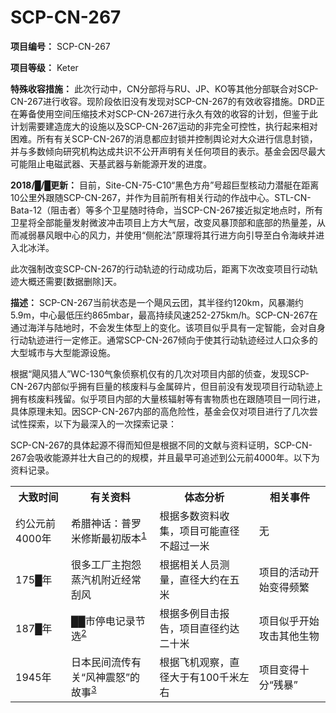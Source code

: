 # SCP-CN-267

**项目编号：**  SCP-CN-267

**项目等级：**  Keter

**特殊收容措施：**  此次行动中，CN分部将与RU、JP、KO等其他分部联合对SCP-CN-267进行收容。现阶段依旧没有发现对SCP-CN-267的有效收容措施。DRD正在筹备使用空间压缩技术对SCP-CN-267进行永久有效的收容的计划，但鉴于此计划需要建造庞大的设施以及SCP-CN-267运动的非完全可控性，执行起来相对困难。所有有关SCP-CN-267的消息都应封锁并控制舆论对大众进行信息封锁，并与多数倾向研究机构达成共识不公开声明有关任何项目的表示。基金会因尽最大可能阻止电磁武器、天基武器与新能源开发的进度。

**2018/█/█更新：** 目前，Site-CN-75-C10“黑色方舟”号超巨型核动力潜艇在距离10公里外跟随SCP-CN-267，并作为目前所有相关行动的作战中心。STL-CN-Bata-12（阻击者）等多个卫星随时待命，当SCP-CN-267接近拟定地点时，所有卫星将全部能量发射微波冲击项目上方大气层，改变风暴顶部和底部的热量差，从而减弱暴风眼中心的风力，并使用“侧舵法”原理将其行进方向引导至白令海峡并进入北冰洋。

此次强制改变SCP-CN-267的行动轨迹的行动成功后，距离下次改变项目行动轨迹大概还需要[数据删除]天。

**描述：**  SCP-CN-267当前状态是一个飓风云团，其半径约120km，风暴潮约5.9m，中心最低压约865mbar，最高持续风速252-275km/h。SCP-CN-267在通过海洋与陆地时，不会发生体型上的变化。该项目似乎具有一定智能，会对自身行动轨迹进行一定修正。通常SCP-CN-267倾向于使其行动轨迹经过人口众多的大型城市与大型能源设施。

根据“飓风猎人”WC-130气象侦察机仅有的几次对项目内部的侦查，发现SCP-CN-267内部似乎拥有巨量的核废料与金属碎片，但目前没有发现项目行动轨迹上拥有核废料残留。似乎项目内部的大量核辐射等有害物质也在跟随项目一同行进，具体原理未知。因SCP-CN-267内部的高危险性，基金会仅对项目进行了几次尝试性探索，以下为最深入的一次探索记录：


SCP-CN-267的具体起源不得而知但是根据不同的文献与资料证明，SCP-CN-267会吸收能源并壮大自己的的规模，并且最早可追述到公元前4000年。以下为资料记录。

<table class='wiki-content-table'>
 <tr>
  <th colspan='1' rowspan='1'>&#22823;&#33268;&#26102;&#38388;</th>
  <th colspan='1' rowspan='1'>&#26377;&#20851;&#36164;&#26009;</th>
  <th colspan='1' rowspan='1'>&#20307;&#24577;&#20998;&#26512;</th>
  <th colspan='1' rowspan='1'>&#30456;&#20851;&#20107;&#20214;</th>
 </tr>
 <tr>
  <td colspan='1' rowspan='1'>&#32422;&#20844;&#20803;&#21069;4000&#24180;</td>
  <td colspan='1' rowspan='1'>&#24076;&#33098;&#31070;&#35805;&#65306;&#26222;&#32599;&#31859;&#20462;&#26031;&#26368;&#21021;&#29256;&#26412;<sup class='footnoteref'><a shape='rect' class='footnoteref' id='footnoteref-1' href='javascript:;' onclick='WIKIDOT.page.utils.scrollToReference(&apos;footnote-1&apos;)'>1</a></sup></td>
  <td colspan='1' rowspan='1'>&#26681;&#25454;&#22810;&#25968;&#36164;&#26009;&#25910;&#38598;&#65292;&#39033;&#30446;&#21487;&#33021;&#30452;&#24452;&#19981;&#36229;&#36807;&#19968;&#31859;</td>
  <td colspan='1' rowspan='1'>&#26080;</td>
 </tr>
 <tr>
  <td colspan='1' rowspan='1'>175&#9608;&#24180;</td>
  <td colspan='1' rowspan='1'>&#24456;&#22810;&#24037;&#21378;&#20027;&#25265;&#24616;&#33976;&#27773;&#26426;&#38468;&#36817;&#32463;&#24120;&#21038;&#39118;</td>
  <td colspan='1' rowspan='1'>&#26681;&#25454;&#30456;&#20851;&#20154;&#21592;&#27979;&#37327;&#65292;&#30452;&#24452;&#22823;&#32422;&#22312;&#20116;&#31859;</td>
  <td colspan='1' rowspan='1'>&#39033;&#30446;&#30340;&#27963;&#21160;&#24320;&#22987;&#21464;&#24471;&#39057;&#32321;</td>
 </tr>
 <tr>
  <td colspan='1' rowspan='1'>187&#9608;&#24180;</td>
  <td colspan='1' rowspan='1'>&#9608;&#9608;&#24066;&#20572;&#30005;&#35760;&#24405;&#33410;&#36873;<sup class='footnoteref'><a shape='rect' class='footnoteref' id='footnoteref-2' href='javascript:;' onclick='WIKIDOT.page.utils.scrollToReference(&apos;footnote-2&apos;)'>2</a></sup></td>
  <td colspan='1' rowspan='1'>&#26681;&#25454;&#22810;&#20363;&#30446;&#20987;&#25253;&#21578;&#65292;&#39033;&#30446;&#30452;&#24452;&#32422;&#36798;&#20108;&#21313;&#31859;</td>
  <td colspan='1' rowspan='1'>&#39033;&#30446;&#20284;&#20046;&#24320;&#22987;&#25915;&#20987;&#20854;&#20182;&#29983;&#29289;</td>
 </tr>
 <tr>
  <td colspan='1' rowspan='1'>1945&#24180;</td>
  <td colspan='1' rowspan='1'>&#26085;&#26412;&#27665;&#38388;&#27969;&#20256;&#26377;&#20851;&#8220;&#39118;&#31070;&#38663;&#24594;&#8221;&#30340;&#25925;&#20107;<sup class='footnoteref'><a shape='rect' class='footnoteref' id='footnoteref-3' href='javascript:;' onclick='WIKIDOT.page.utils.scrollToReference(&apos;footnote-3&apos;)'>3</a></sup></td>
  <td colspan='1' rowspan='1'>&#26681;&#25454;&#39134;&#26426;&#35266;&#23519;&#65292;&#30452;&#24452;&#22823;&#20110;&#26377;100&#21315;&#31859;&#24038;&#21491;</td>
  <td colspan='1' rowspan='1'>&#39033;&#30446;&#21464;&#24471;&#21313;&#20998;&#8220;&#27531;&#26292;&#8221;</td>
 </tr>
</table>


